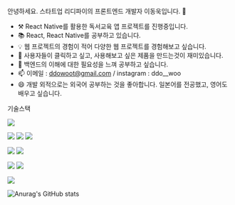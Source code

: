 안녕하세요. 스타트업 리디파이의 프론트엔드 개발자 이동욱입니다. 👋

- ⚒ React Native를 활용한 독서교육 앱 프로젝트를 진행중입니다.
- 📚 React, React Native를 공부하고 있습니다.
- 💡 웹 프로젝트의 경험이 적어 다양한 웹 프로젝트를 경험해보고 싶습니다.
- 🧐 사용자들이 클릭하고 싶고, 사용해보고 싶은 제품을 만드는것이 재미있습니다. 
- 🤔 백엔드의 이해에 대한 필요성을 느껴 공부하고 싶습니다.
- 📫 이메일 : ddowoot@gmail.com  / instagram : ddo__woo
- 😄 개발 외적으로는 외국어 공부하는 것을 좋아합니다. 일본어를 전공했고, 영어도 배우고 싶습니다.

기술스택

<img src="https://img.shields.io/badge/HTML-E34F26?style=flat-square&logo=HTML5&logoColor=white"/></a>

<img src="https://img.shields.io/badge/CSS-1572B6?style=flat-square&logo=CSS3&logoColor=white"/></a>
<img src="https://img.shields.io/badge/Sass-CC6699?style=flat-square&logo=Sass&logoColor=white"/></a>
<img src="https://img.shields.io/badge/styled components-DB7093?style=flat-square&logo=styled-components&logoColor=white"/></a>

<img src="https://img.shields.io/badge/JavaScript-F7DF1E?style=flat-square&logo=JavaScript&logoColor=white"/></a>
<img src="https://img.shields.io/badge/TypeScript-3178C6?style=flat-square&logo=TypeScript&logoColor=white"/></a>

<img src="https://img.shields.io/badge/React-61DAFB?style=flat-square&logo=React&logoColor=white"/></a>
<img src="https://img.shields.io/badge/React Native-3178C6?style=flat-square&logo=React&logoColor=white"/></a>

<img src="https://img.shields.io/badge/Redux-764ABC?style=flat-square&logo=Redux&logoColor=white"/></a>

![Anurag's GitHub stats](https://github-readme-stats.vercel.app/api?username=ddowoo&show_icons=true&theme=radical)
